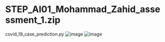 # STEP_AI01_Mohammad_Zahid_assessment_1.zip
 covid_19_case_prediction.py
![image](https://user-images.githubusercontent.com/121663029/211314298-ceef00ba-219a-47be-acb4-839ca6820117.png)
![image](https://user-images.githubusercontent.com/121663029/211315760-52e5d452-574e-4fff-aa38-60a8d59f1385.png)
